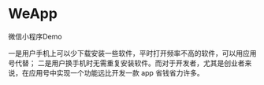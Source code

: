 # WeApp
微信小程序Demo

  一是用户手机上可以少下载安装一些软件，平时打开频率不高的软件，可以用应用号代替；
  二是用户换手机时无需重复安装软件。而对于开发者，尤其是创业者来说，在应用号中实现一个功能远比开发一款 app 省钱省力许多。
